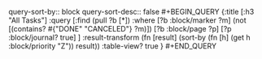query-sort-by:: block
query-sort-desc:: false
#+BEGIN_QUERY
{:title [:h3 "All Tasks"]
 :query [:find (pull ?b [*])
 :where
   [?b :block/marker ?m]
   (not [(contains? #{"DONE" "CANCELED"} ?m)])
   [?b :block/page ?p]
   [?p :block/journal? true]
 ]
:result-transform (fn [result]
                        (sort-by (fn [h]
                                   (get h :block/priority "Z")) result))
 :table-view? true
}
#+END_QUERY
